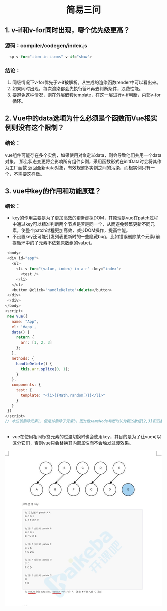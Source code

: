 <h1 align="center">简易三问</h1>

## 1. v-if和v-for同时出现，哪个优先级更高？
### 源码：compiler/codegen/index.js
``` javascript
  <p v-for="item in items" v-if="show">
```
### 结论：
1. 同级情况下v-for优先于v-if被解析。从生成的渲染函数render中可以看出来。
2. 如果同时出现，每次渲染都会先执行循环再去判断条件，浪费性能。
3. 要避免这种情况，则在外层嵌套template，在这一层进行v-if判断，内部v-for循环。

## 2. Vue中的data选项为什么必须是个函数而Vue根实例则没有这个限制？
### 结论：
vue组件可能存在多个实例，如果使用对象定义data，则会导致他们共用一个data对象，
那么状态变更将会影响所有组件实例，采用函数形式在initData时会将其作为工厂函数
返回全新data对象，有效规避多实例之间的污染，而根实例只有一个，不需要这样做。


## 3. vue中key的作用和功能原理？
### 结论：
* key的作用主要是为了更加高效的更新虚拟DOM，其原理是vue在patch过程中通过key可以精准判断两个节点是否是同一个，从而避免频繁更新不同元素，使整个patch过程更加高效，减少DOM操作，提高性能。
* 不设置key还可能引发列表更新时的一些隐藏bug，比如错误删除某个元素(前提循环中的子元素不依赖原数组的value)。
 ``` javascript
  <body>
  <div id="app">
    <ul>
      <li v-for="(value, index) in arr" :key="index">
        <test />
      </li>
    </ul>
    <button @click="handleDelete">delete</button>
  </div>
  </div>
</body>
<script>
  new Vue({
    name: "App",
    el: '#app',
    data() {
      return {
        arr: [1, 2, 3]
      };
    },
    methods: {
      handleDelete() {
        this.arr.splice(0, 1);
      }
    },
    components: {
      test: {
        template: "<li>{{Math.random()}}</li>"
      }
    }
  })
</script>
// 本应该删除元素1，但是却删除了元素3，因为做sameNode判断时认为新的数组[2,3]和旧数组[1,2,3]中的1,2相同，最后就数组多出来一个，则干掉了3。
  
 ```
* vue在使用相同标签元素的过渡切换时也会使用key，其目的是为了让vue可以区分它们，否则vue只会替换其内部属性而不会触发过渡效果。


<img src="./imgs/patch.jpg" width="600">



